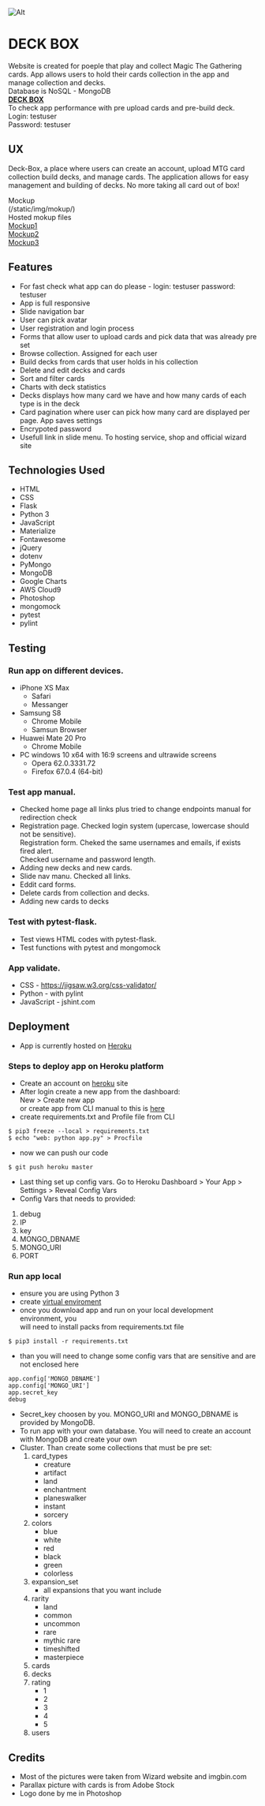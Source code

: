 ![Alt](/static/img/logoblack.png "Deck BOX")

# DECK BOX

Website is created for poeple that play and collect
Magic The Gathering cards. App allows users to hold their cards collection in the app and
manage collection and decks.<br/>
Database is NoSQL - MongoDB<br/>
**[DECK BOX](http://deck-box.herokuapp.com/)**<br/>
To check app performance with pre upload cards and pre-build deck.<br/>
Login: testuser<br/>
Password: testuser<br/>

## UX

Deck-Box, a place where users can create an account, upload MTG card collection build decks, 
and manage cards. The application allows for easy management 
and building of decks. No more taking all card out of box!

Mockup<br/>
(/static/img/mokup/)<br/>
Hosted mokup files<br/>
[Mockup1](https://i.ibb.co/NpDqHSb/mokup.jpg)<br/>
[Mockup2](https://i.ibb.co/dcFCVGn/mokup2.jpg)<br/>
[Mockup3](https://i.ibb.co/wKgz6xQ/mokup3.jpg)<br/>

## Features

- For fast check what app can do please - login: testuser password: testuser
- App is full responsive
- Slide navigation bar
- User can pick avatar
- User registration and login process
- Forms that allow user to upload cards and pick data that was already pre set 
- Browse collection. Assigned for each user
- Build decks from cards that user holds in his collection
- Delete and edit decks and cards
- Sort and filter cards
- Charts with deck statistics
- Decks displays how many card we have and how many cards of each type is in the deck
- Card pagination where user can pick how many card are displayed per page. App saves settings
- Encrypoted password
- Usefull link in slide menu. To hosting service, shop and official wizard site

## Technologies Used

- HTML
- CSS
- Flask
- Python 3
- JavaScript
- Materialize
- Fontawesome
- jQuery
- dotenv
- PyMongo
- MongoDB
- Google Charts
- AWS Cloud9
- Photoshop
- mongomock
- pytest
- pylint

## Testing

### Run app on different devices.
- iPhone XS Max
    - Safari
    - Messanger
- Samsung S8
    - Chrome Mobile
    - Samsun Browser
- Huawei Mate 20 Pro
    - Chrome Mobile
- PC windows 10 x64 with 16:9 screens and ultrawide screens
    - Opera 62.0.3331.72
    - Firefox 67.0.4 (64-bit)

### Test app manual. 
- Checked home page all links plus tried to change endpoints manual for redirection check
- Registration page. Checked login system (upercase, lowercase should not be sensitive).<br/>
  Registration form. Cheked the same usernames and emails, if exists fired alert.<br/>
  Checked username and password length. 
- Adding new decks and new cards.
- Slide nav manu. Checked all links.
- Eddit card forms. 
- Delete cards from collection and decks.
- Adding new cards to decks

### Test with pytest-flask.
- Test views HTML codes with pytest-flask.
- Test functions with pytest and mongomock

### App validate.
- CSS - https://jigsaw.w3.org/css-validator/
- Python - with pylint
- JavaScript - jshint.com

## Deployment
- App is currently hosted on [Heroku](http://deck-box.herokuapp.com/)

### Steps to deploy app on Heroku platform
- Create an account on [heroku](https://id.heroku.com/login) site
- After login create a new app from the dashboard:<br/>
    New > Create new app<br/>
or create app from CLI manual to this is [here](https://devcenter.heroku.com/articles/creating-apps)
- create requirements.txt and Profile file from CLI
```
$ pip3 freeze --local > requirements.txt
$ echo "web: python app.py" > Procfile
```
- now we can push our code
```
$ git push heroku master
```
- Last thing set up config vars. Go to Heroku Dashboard > Your App > Settings > Reveal Config Vars<br/>
- Config Vars that needs to provided:
1. debug
2. IP
3. key
4. MONGO_DBNAME
5. MONGO_URI
6. PORT

### Run app local
- ensure you are using Python 3
- create [virtual enviroment](https://docs.python.org/3/tutorial/venv.html)
- once you download app and run on your local development environment, you<br/>
will need to install packs from requirements.txt file 
```
$ pip3 install -r requirements.txt
```
- than you will need to change some config vars that are sensitive and are not enclosed here
```
app.config['MONGO_DBNAME']
app.config['MONGO_URI']
app.secret_key
debug
```
- Secret_key choosen by you. MONGO_URI and MONGO_DBNAME is provided by MongoDB.
- To run app with your own database. You will need to create an account with MongoDB and create your own 
- Cluster. Than create some collections that must be pre set:
  1. card_types
     * creature
     * artifact
     * land
     * enchantment
     * planeswalker
     * instant
     * sorcery
  2. colors
     * blue
     * white
     * red
     * black
     * green
     * colorless
  3. expansion_set
     * all expansions that you want include
  4. rarity
     * land
     * common
     * uncommon
     * rare
     * mythic rare
     * timeshifted
     * masterpiece
  5. cards
  6. decks
  7. rating
     * 1
     * 2
     * 3
     * 4
     * 5
  8. users

## Credits
- Most of the pictures were taken from Wizard website and imgbin.com
- Parallax picture with cards is from Adobe Stock
- Logo done by me in Photoshop

